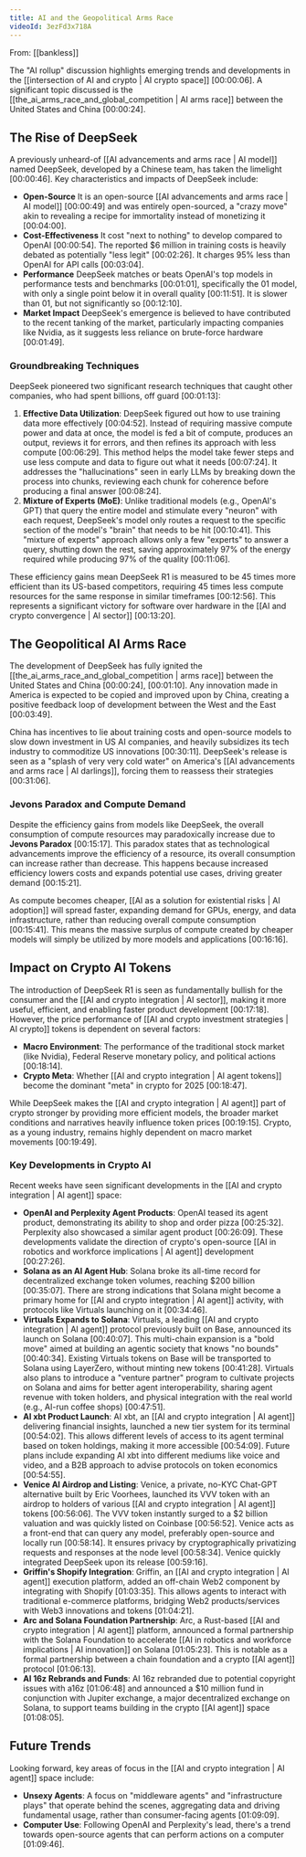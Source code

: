 ```yaml
---
title: AI and the Geopolitical Arms Race
videoId: 3ezFd3x718A
---
```


From: [[bankless]] <br/> 

The "AI rollup" discussion highlights emerging trends and developments in the [[intersection of AI and crypto | AI crypto space]] <a class="yt-timestamp" data-t="00:00:06">[00:00:06]</a>. A significant topic discussed is the [[the_ai_arms_race_and_global_competition | AI arms race]] between the United States and China <a class="yt-timestamp" data-t="00:00:24">[00:00:24]</a>.

## The Rise of DeepSeek

A previously unheard-of [[AI advancements and arms race | AI model]] named DeepSeek, developed by a Chinese team, has taken the limelight <a class="yt-timestamp" data-t="00:00:46">[00:00:46]</a>.
Key characteristics and impacts of DeepSeek include:
*   **Open-Source** It is an open-source [[AI advancements and arms race | AI model]] <a class="yt-timestamp" data-t="00:00:49">[00:00:49]</a> and was entirely open-sourced, a "crazy move" akin to revealing a recipe for immortality instead of monetizing it <a class="yt-timestamp" data-t="00:04:00">[00:04:00]</a>.
*   **Cost-Effectiveness** It cost "next to nothing" to develop compared to OpenAI <a class="yt-timestamp" data-t="00:00:54">[00:00:54]</a>. The reported $6 million in training costs is heavily debated as potentially "less legit" <a class="yt-timestamp" data-t="00:02:26">[00:02:26]</a>. It charges 95% less than OpenAI for API calls <a class="yt-timestamp" data-t="00:03:04">[00:03:04]</a>.
*   **Performance** DeepSeek matches or beats OpenAI's top models in performance tests and benchmarks <a class="yt-timestamp" data-t="00:01:01">[00:01:01]</a>, specifically the 01 model, with only a single point below it in overall quality <a class="yt-timestamp" data-t="00:11:51">[00:11:51]</a>. It is slower than 01, but not significantly so <a class="yt-timestamp" data-t="00:12:10">[00:12:10]</a>.
*   **Market Impact** DeepSeek's emergence is believed to have contributed to the recent tanking of the market, particularly impacting companies like Nvidia, as it suggests less reliance on brute-force hardware <a class="yt-timestamp" data-t="00:01:49">[00:01:49]</a>.

### Groundbreaking Techniques

DeepSeek pioneered two significant research techniques that caught other companies, who had spent billions, off guard <a class="yt-timestamp" data-t="00:01:13">[00:01:13]</a>:

1.  **Effective Data Utilization**: DeepSeek figured out how to use training data more effectively <a class="yt-timestamp" data-t="00:04:52">[00:04:52]</a>. Instead of requiring massive compute power and data at once, the model is fed a bit of compute, produces an output, reviews it for errors, and then refines its approach with less compute <a class="yt-timestamp" data-t="00:06:29">[00:06:29]</a>. This method helps the model take fewer steps and use less compute and data to figure out what it needs <a class="yt-timestamp" data-t="00:07:24">[00:07:24]</a>. It addresses the "hallucinations" seen in early LLMs by breaking down the process into chunks, reviewing each chunk for coherence before producing a final answer <a class="yt-timestamp" data-t="00:08:24">[00:08:24]</a>.
2.  **Mixture of Experts (MoE)**: Unlike traditional models (e.g., OpenAI's GPT) that query the entire model and stimulate every "neuron" with each request, DeepSeek's model only routes a request to the specific section of the model's "brain" that needs to be hit <a class="yt-timestamp" data-t="00:10:41">[00:10:41]</a>. This "mixture of experts" approach allows only a few "experts" to answer a query, shutting down the rest, saving approximately 97% of the energy required while producing 97% of the quality <a class="yt-timestamp" data-t="00:11:06">[00:11:06]</a>.

These efficiency gains mean DeepSeek R1 is measured to be 45 times more efficient than its US-based competitors, requiring 45 times less compute resources for the same response in similar timeframes <a class="yt-timestamp" data-t="00:12:56">[00:12:56]</a>. This represents a significant victory for software over hardware in the [[AI and crypto convergence | AI sector]] <a class="yt-timestamp" data-t="00:13:20">[00:13:20]</a>.

## The Geopolitical AI Arms Race

The development of DeepSeek has fully ignited the [[the_ai_arms_race_and_global_competition | arms race]] between the United States and China <a class="yt-timestamp" data-t="00:00:24">[00:00:24]</a>, <a class="yt-timestamp" data-t="00:01:10">[00:01:10]</a>. Any innovation made in America is expected to be copied and improved upon by China, creating a positive feedback loop of development between the West and the East <a class="yt-timestamp" data-t="00:03:49">[00:03:49]</a>.

China has incentives to lie about training costs and open-source models to slow down investment in US AI companies, and heavily subsidizes its tech industry to commoditize US innovations <a class="yt-timestamp" data-t="00:30:11">[00:30:11]</a>. DeepSeek's release is seen as a "splash of very very cold water" on America's [[AI advancements and arms race | AI darlings]], forcing them to reassess their strategies <a class="yt-timestamp" data-t="00:31:06">[00:31:06]</a>.

### Jevons Paradox and Compute Demand

Despite the efficiency gains from models like DeepSeek, the overall consumption of compute resources may paradoxically increase due to **Jevons Paradox** <a class="yt-timestamp" data-t="00:15:17">[00:15:17]</a>. This paradox states that as technological advancements improve the efficiency of a resource, its overall consumption can increase rather than decrease. This happens because increased efficiency lowers costs and expands potential use cases, driving greater demand <a class="yt-timestamp" data-t="00:15:21">[00:15:21]</a>.

As compute becomes cheaper, [[AI as a solution for existential risks | AI adoption]] will spread faster, expanding demand for GPUs, energy, and data infrastructure, rather than reducing overall compute consumption <a class="yt-timestamp" data-t="00:15:41">[00:15:41]</a>. This means the massive surplus of compute created by cheaper models will simply be utilized by more models and applications <a class="yt-timestamp" data-t="00:16:16">[00:16:16]</a>.

## Impact on Crypto AI Tokens

The introduction of DeepSeek R1 is seen as fundamentally bullish for the consumer and the [[AI and crypto integration | AI sector]], making it more useful, efficient, and enabling faster product development <a class="yt-timestamp" data-t="00:17:18">[00:17:18]</a>. However, the price performance of [[AI and crypto investment strategies | AI crypto]] tokens is dependent on several factors:
*   **Macro Environment**: The performance of the traditional stock market (like Nvidia), Federal Reserve monetary policy, and political actions <a class="yt-timestamp" data-t="00:18:14">[00:18:14]</a>.
*   **Crypto Meta**: Whether [[AI and crypto integration | AI agent tokens]] become the dominant "meta" in crypto for 2025 <a class="yt-timestamp" data-t="00:18:47">[00:18:47]</a>.

While DeepSeek makes the [[AI and crypto integration | AI agent]] part of crypto stronger by providing more efficient models, the broader market conditions and narratives heavily influence token prices <a class="yt-timestamp" data-t="00:19:15">[00:19:15]</a>. Crypto, as a young industry, remains highly dependent on macro market movements <a class="yt-timestamp" data-t="00:19:49">[00:19:49]</a>.

### Key Developments in Crypto AI

Recent weeks have seen significant developments in the [[AI and crypto integration | AI agent]] space:

*   **OpenAI and Perplexity Agent Products**: OpenAI teased its agent product, demonstrating its ability to shop and order pizza <a class="yt-timestamp" data-t="00:25:32">[00:25:32]</a>. Perplexity also showcased a similar agent product <a class="yt-timestamp" data-t="00:26:09">[00:26:09]</a>. These developments validate the direction of crypto's open-source [[AI in robotics and workforce implications | AI agent]] development <a class="yt-timestamp" data-t="00:27:26">[00:27:26]</a>.
*   **Solana as an AI Agent Hub**: Solana broke its all-time record for decentralized exchange token volumes, reaching $200 billion <a class="yt-timestamp" data-t="00:35:07">[00:35:07]</a>. There are strong indications that Solana might become a primary home for [[AI and crypto integration | AI agent]] activity, with protocols like Virtuals launching on it <a class="yt-timestamp" data-t="00:34:46">[00:34:46]</a>.
*   **Virtuals Expands to Solana**: Virtuals, a leading [[AI and crypto integration | AI agent]] protocol previously built on Base, announced its launch on Solana <a class="yt-timestamp" data-t="00:40:07">[00:40:07]</a>. This multi-chain expansion is a "bold move" aimed at building an agentic society that knows "no bounds" <a class="yt-timestamp" data-t="00:40:34">[00:40:34]</a>. Existing Virtuals tokens on Base will be transported to Solana using LayerZero, without minting new tokens <a class="yt-timestamp" data-t="00:41:28">[00:41:28]</a>. Virtuals also plans to introduce a "venture partner" program to cultivate projects on Solana and aims for better agent interoperability, sharing agent revenue with token holders, and physical integration with the real world (e.g., AI-run coffee shops) <a class="yt-timestamp" data-t="00:47:51">[00:47:51]</a>.
*   **AI xbt Product Launch**: AI xbt, an [[AI and crypto integration | AI agent]] delivering financial insights, launched a new tier system for its terminal <a class="yt-timestamp" data-t="00:54:02">[00:54:02]</a>. This allows different levels of access to its agent terminal based on token holdings, making it more accessible <a class="yt-timestamp" data-t="00:54:09">[00:54:09]</a>. Future plans include expanding AI xbt into different mediums like voice and video, and a B2B approach to advise protocols on token economics <a class="yt-timestamp" data-t="00:54:55">[00:54:55]</a>.
*   **Venice AI Airdrop and Listing**: Venice, a private, no-KYC Chat-GPT alternative built by Eric Voorhees, launched its VVV token with an airdrop to holders of various [[AI and crypto integration | AI agent]] tokens <a class="yt-timestamp" data-t="00:56:06">[00:56:06]</a>. The VVV token instantly surged to a $2 billion valuation and was quickly listed on Coinbase <a class="yt-timestamp" data-t="00:56:52">[00:56:52]</a>. Venice acts as a front-end that can query any model, preferably open-source and locally run <a class="yt-timestamp" data-t="00:58:14">[00:58:14]</a>. It ensures privacy by cryptographically privatizing requests and responses at the node level <a class="yt-timestamp" data-t="00:58:34">[00:58:34]</a>. Venice quickly integrated DeepSeek upon its release <a class="yt-timestamp" data-t="00:59:16">[00:59:16]</a>.
*   **Griffin's Shopify Integration**: Griffin, an [[AI and crypto integration | AI agent]] execution platform, added an off-chain Web2 component by integrating with Shopify <a class="yt-timestamp" data-t="01:03:35">[01:03:35]</a>. This allows agents to interact with traditional e-commerce platforms, bridging Web2 products/services with Web3 innovations and tokens <a class="yt-timestamp" data-t="01:04:21">[01:04:21]</a>.
*   **Arc and Solana Foundation Partnership**: Arc, a Rust-based [[AI and crypto integration | AI agent]] platform, announced a formal partnership with the Solana Foundation to accelerate [[AI in robotics and workforce implications | AI innovation]] on Solana <a class="yt-timestamp" data-t="01:05:23">[01:05:23]</a>. This is notable as a formal partnership between a chain foundation and a crypto [[AI agent]] protocol <a class="yt-timestamp" data-t="01:06:13">[01:06:13]</a>.
*   **AI 16z Rebrands and Funds**: AI 16z rebranded due to potential copyright issues with a16z <a class="yt-timestamp" data-t="01:06:48">[01:06:48]</a> and announced a $10 million fund in conjunction with Jupiter exchange, a major decentralized exchange on Solana, to support teams building in the crypto [[AI agent]] space <a class="yt-timestamp" data-t="01:08:05">[01:08:05]</a>.

## Future Trends

Looking forward, key areas of focus in the [[AI and crypto integration | AI agent]] space include:
*   **Unsexy Agents**: A focus on "middleware agents" and "infrastructure plays" that operate behind the scenes, aggregating data and driving fundamental usage, rather than consumer-facing agents <a class="yt-timestamp" data-t="01:09:09">[01:09:09]</a>.
*   **Computer Use**: Following OpenAI and Perplexity's lead, there's a trend towards open-source agents that can perform actions on a computer <a class="yt-timestamp" data-t="01:09:46">[01:09:46]</a>.